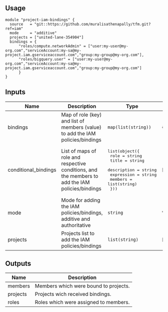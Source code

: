 ## Usage

```hcl
module "project-iam-bindings" {
  source   = "git::https://github.com/muralisathenapally/tfm.git?ref=iam"
  mode     = "additive"
  projects = ["united-lane-354904"]
  bindings = { 
      "roles/compute.networkAdmin" = ["user:my-user@my-org.com","serviceAccount:my-sa@my-project.iam.gserviceaccount.com","group:my-group@my-org.com"],
      "roles/bigquery.user" = ["user:my-user@my-org.com","serviceAccount:my-sa@my-project.iam.gserviceaccount.com","group:my-group@my-org.com"]
      }
}
```

## Inputs

| Name | Description | Type | Default | Required |
|------|-------------|------|---------|:--------:|
| bindings | Map of role (key) and list of members (value) to add the IAM policies/bindings | `map(list(string))` | `{}` | no |
| conditional\_bindings | List of maps of role and respective conditions, and the members to add the IAM policies/bindings | <pre>list(object({<br>    role        = string<br>    title       = string<br>    description = string<br>    expression  = string<br>    members     = list(string)<br>  }))</pre> | `[]` | no |
| mode | Mode for adding the IAM policies/bindings, additive and authoritative | `string` | `"additive"` | no |
| projects | Projects list to add the IAM policies/bindings | `list(string)` | `[]` | no |

## Outputs

| Name | Description |
|------|-------------|
| members | Members which were bound to projects. |
| projects | Projects wich received bindings. |
| roles | Roles which were assigned to members. |

